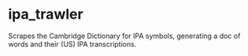 # ipa_trawler
Scrapes the Cambridge Dictionary for IPA symbols, generating a doc of words and their (US) IPA transcriptions.
